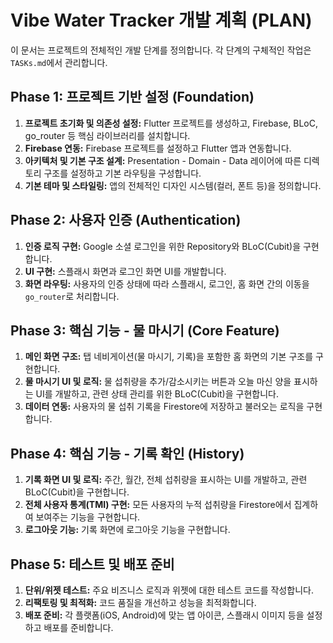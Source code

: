 # Vibe Water Tracker 개발 계획 (PLAN)

이 문서는 프로젝트의 전체적인 개발 단계를 정의합니다. 각 단계의 구체적인 작업은 `TASKs.md`에서 관리합니다.

## Phase 1: 프로젝트 기반 설정 (Foundation)

1.  **프로젝트 초기화 및 의존성 설정:** Flutter 프로젝트를 생성하고, Firebase, BLoC, go_router 등 핵심 라이브러리를 설치합니다.
2.  **Firebase 연동:** Firebase 프로젝트를 설정하고 Flutter 앱과 연동합니다.
3.  **아키텍처 및 기본 구조 설계:** Presentation - Domain - Data 레이어에 따른 디렉토리 구조를 설정하고 기본 라우팅을 구성합니다.
4.  **기본 테마 및 스타일링:** 앱의 전체적인 디자인 시스템(컬러, 폰트 등)을 정의합니다.

## Phase 2: 사용자 인증 (Authentication)

1.  **인증 로직 구현:** Google 소셜 로그인을 위한 Repository와 BLoC(Cubit)을 구현합니다.
2.  **UI 구현:** 스플래시 화면과 로그인 화면 UI를 개발합니다.
3.  **화면 라우팅:** 사용자의 인증 상태에 따라 스플래시, 로그인, 홈 화면 간의 이동을 `go_router`로 처리합니다.

## Phase 3: 핵심 기능 - 물 마시기 (Core Feature)

1.  **메인 화면 구조:** 탭 네비게이션(물 마시기, 기록)을 포함한 홈 화면의 기본 구조를 구현합니다.
2.  **물 마시기 UI 및 로직:** 물 섭취량을 추가/감소시키는 버튼과 오늘 마신 양을 표시하는 UI를 개발하고, 관련 상태 관리를 위한 BLoC(Cubit)을 구현합니다.
3.  **데이터 연동:** 사용자의 물 섭취 기록을 Firestore에 저장하고 불러오는 로직을 구현합니다.

## Phase 4: 핵심 기능 - 기록 확인 (History)

1.  **기록 화면 UI 및 로직:** 주간, 월간, 전체 섭취량을 표시하는 UI를 개발하고, 관련 BLoC(Cubit)을 구현합니다.
2.  **전체 사용자 통계(TMI) 구현:** 모든 사용자의 누적 섭취량을 Firestore에서 집계하여 보여주는 기능을 구현합니다.
3.  **로그아웃 기능:** 기록 화면에 로그아웃 기능을 구현합니다.

## Phase 5: 테스트 및 배포 준비

1.  **단위/위젯 테스트:** 주요 비즈니스 로직과 위젯에 대한 테스트 코드를 작성합니다.
2.  **리팩토링 및 최적화:** 코드 품질을 개선하고 성능을 최적화합니다.
3.  **배포 준비:** 각 플랫폼(iOS, Android)에 맞는 앱 아이콘, 스플래시 이미지 등을 설정하고 배포를 준비합니다.
